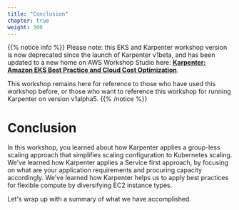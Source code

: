 ```yaml
---
title: "Conclusion"
chapter: true
weight: 300
---
```


{{% notice info %}}
Please note: this EKS and Karpenter workshop version is now deprecated since the launch of Karpenter v1beta, and has been updated to a new home on AWS Workshop Studio here: **[Karpenter: Amazon EKS Best Practice and Cloud Cost Optimization](https://catalog.us-east-1.prod.workshops.aws/workshops/f6b4587e-b8a5-4a43-be87-26bd85a70aba)**.

This workshop remains here for reference to those who have used this workshop before, or those who want to reference this workshop for running Karpenter on version v1alpha5.
{{% /notice %}}

# Conclusion

In this workshop, you learned about how Karpenter applies a group-less scaling approach that simplifies scaling configuration to Kubernetes scaling. We've learned how Karpenter applies a Service first approach, by focusing on what are your application requirements and procuring capacity accordingly. We've learned how Karpenter helps us to apply best practices for flexible compute by diversifying EC2 instance types.

Let's wrap up with a summary of what we have accomplished.